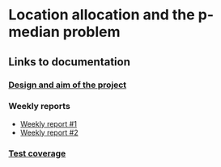 # Location allocation and the p-median problem


## Links to documentation

### [Design and aim of the project](https://github.com/toppyy/locationallocation/blob/master/documentation/design.md)

### Weekly reports

* [Weekly report #1](https://github.com/toppyy/locationallocation/blob/master/documentation/week1.md)
* [Weekly report #2](https://github.com/toppyy/locationallocation/blob/master/documentation/week2.md)

### [Test coverage](https://toppyy.github.io/projects/locationallocationtestcoverage)
